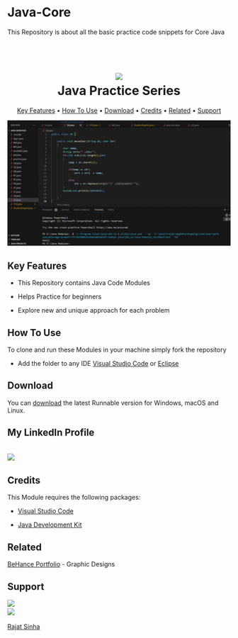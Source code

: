 # Java-Core
This Repository is about all the basic practice code snippets for Core Java
<script src="https://platform.linkedin.com/badges/js/profile.js" async defer type="text/javascript"></script> 

<h1 align="center">
  <br>
  <a href="https://github.com/R42OR/Java-Core"><img src="https://cdn.iconscout.com/icon/free/png-256/free-java-60-1174953.png" width="200"></a>
  <br>
  Java Practice Series
  <br>
</h1>



<p align="center">
  <a href="#key-features">Key Features</a> •
  <a href="#how-to-use">How To Use</a> •
  <a href="#download">Download</a> •
  <a href="#credits">Credits</a> •
  <a href="#related">Related</a> •
  <a href="#support">Support</a>
</p>

![screenshot](https://github.com/R42OR/Resources/blob/main/Module%20GIFS.gif)

## Key Features

* This Repository contains Java Code Modules

* Helps Practice for beginners

* Explore new and unique approach for each problem

## How To Use

To clone and run these Modules in your machine simply fork the repository
 * Add the folder to any IDE <a href="https://code.visualstudio.com/">Visual Studio Code</a> or <a href="https://www.eclipse.org/downloads/">Eclipse</a>

## Download

You can [download](https://github.com/R42OR/Java-Core) the latest Runnable version for Windows, macOS and Linux.

## My LinkedIn Profile

<br>
  <a href="https://www.linkedin.com/in/rajat-sinha-522936140/"><img src="https://cdn1.iconfinder.com/data/icons/logotypes/32/circle-linkedin-512.png" width="200"></a>
  <br>

## Credits

This Module requires the following packages:


- [Visual Studio Code](https://code.visualstudio.com/)

- [Java Development Kit](https://www.oracle.com/in/java/technologies/downloads/#java17)


## Related

[BeHance Portfolio](https://www.behance.net/rajat_sinha) - Graphic Designs

## Support
<p>
  <a href="https://www.linkedin.com/in/rajat-sinha-522936140/"><img src="https://cdn1.iconfinder.com/data/icons/logotypes/32/circle-linkedin-512.png" width="60"></a>

<br>
<a href="https://mail.google.com/mail/u/0/#inbox?compose=GTvVlcSMTRpGSjGqcJMbNMsdDlHdslDHcFCvPTqFrDxVpwmxwSGdhFpFRshWBTkdTNJXBjqfJxLkB">
	<img src="https://upload.wikimedia.org/wikipedia/commons/thumb/7/7e/Gmail_icon_%282020%29.svg/2560px-Gmail_icon_%282020%29.svg.png" width="60">
</a>
</p>

<p>
	<div class="badge-base LI-profile-badge" data-locale="en_US" data-size="medium" data-theme="dark" data-type="VERTICAL" data-vanity="rajat-sinha-522936140" data-version="v1"><a class="badge-base__link LI-simple-link" href="https://in.linkedin.com/in/rajat-sinha-522936140?trk=profile-badge">Rajat Sinha</a></div>
              
</p>
